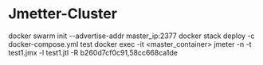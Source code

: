 # Jmetter-Cluster
docker swarm init --advertise-addr master_ip:2377
docker stack deploy -c docker-compose.yml test
docker exec -it <master_container>
jmeter -n -t test1.jmx -l test1.jtl -R b260d7cf0c91,58cc668ca1de
